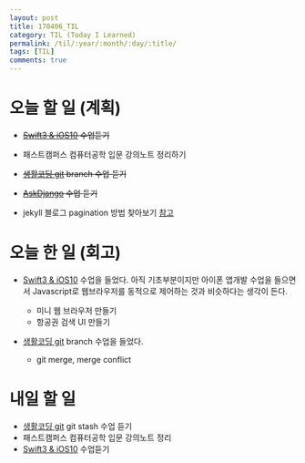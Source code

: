 ```yaml
---
layout: post
title: 170406_TIL
category: TIL (Today I Learned)
permalink: /til/:year/:month/:day/:title/
tags: [TIL]
comments: true
---
```


# 오늘 할 일 (계획)
- ~~[Swift3 & iOS10](https://www.inflearn.com/course/swift3-%EC%8A%A4%EC%9C%84%ED%94%84%ED%8A%B8-ios-%EA%B0%9C%EB%B0%9C-%EA%B0%95%EC%A2%8C/) 수업듣기~~
- 패스트캠퍼스 컴퓨터공학 입문 강의노트 정리하기


- ~~[생활코딩 git](https://opentutorials.org/module/2676) branch 수업 듣기~~
- ~~[AskDjango](https://nomade.kr/vod/django/) 수업 듣기~~
- jekyll 블로그 pagination 방법 찾아보기 [참고](https://nolboo.kim/blog/2014/01/09/upgrade-jekyll-github-blog/)


# 오늘 한 일 (회고)
- [Swift3 & iOS10](https://www.inflearn.com/course/swift3-%EC%8A%A4%EC%9C%84%ED%94%84%ED%8A%B8-ios-%EA%B0%9C%EB%B0%9C-%EA%B0%95%EC%A2%8C/) 수업을 들었다. 아직 기초부분이지만 아이폰 앱개발 수업을 들으면서  Javascript로 웹브라우저를 동적으로 제어하는 것과 비슷하다는 생각이 든다.
    - 미니 웹 브라우저 만들기
    - 항공권 검색 UI 만들기



- [생활코딩 git](https://opentutorials.org/module/2676) branch 수업을 들었다.
    - git merge, merge conflict



# 내일 할 일
- [생활코딩 git](https://opentutorials.org/module/2676) git stash 수업 듣기
- 패스트캠퍼스 컴퓨터공학 입문 강의노트 정리
- [Swift3 & iOS10](https://www.inflearn.com/course/swift3-%EC%8A%A4%EC%9C%84%ED%94%84%ED%8A%B8-ios-%EA%B0%9C%EB%B0%9C-%EA%B0%95%EC%A2%8C/) 수업듣기

